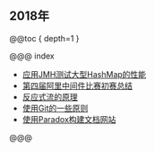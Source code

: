 2018年
-----

@@toc { depth=1 }

@@@ index

* [应用JMH测试大型HashMap的性能](jmh.md) 
* [第四届阿里中间件比赛初赛总结](middleware_race_preliminary.md) 
* [反应式流的原理](pricinpleOfReactiveStream.md) 
* [使用Git的一些原则](workingWithGit.md) 
* [使用Paradox构建文档网站](paradox_site_setup.md) 

@@@